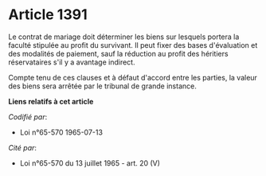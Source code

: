 # Article 1391

Le contrat de mariage doit déterminer les biens sur lesquels portera la faculté stipulée au profit du survivant. Il peut
fixer des bases d'évaluation et des modalités de paiement, sauf la réduction au profit des héritiers réservataires s'il y a
avantage indirect.

Compte tenu de ces clauses et à défaut d'accord entre les parties, la valeur des biens sera arrêtée par le tribunal de grande
instance.

**Liens relatifs à cet article**

_Codifié par_:

  - Loi n°65-570 1965-07-13

_Cité par_:

  - Loi n°65-570 du 13 juillet 1965 - art. 20 (V)
